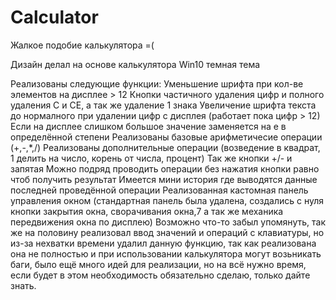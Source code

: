 # Calculator
Жалкое подобие калькулятора =(

Дизайн делал на основе калькулятора Win10 темная тема

Реализованы следующие функции:
Уменьшение шрифта при кол-ве элементов на дисплее > 12
Кнопки частичного удаления цифр и полного удаления С и CE, а так же удаление 1 знака 
Увеличение шрифта текста до нормалного при удалении цифр с дисплея (работает пока цифр > 12)
Если на дисплее слишком большое значение заменяется на е в определённой степени
Реализованы базовые арифметичесие операции (+,-,*,/)
Реализованы дополнительные операции (возведение в квадрат, 1 делить на число, корень от числа, процент)
Так же кнопки +/- и запятая 
Можно подряд проводить операции без нажатия кнопки равно чтоб получить результат
Имеется мини история где выводятся данные последней проведённой операции
Реализованная кастомная панель управления окном (стандартная панель была удалена, создались с нуля кнопки закрытия окна, сворачивания окна,7
                                                  а так же механика передвижения окна по дисплею)
Возможно что-то забыл упомянуть, так же на половину реализовал ввод значений и операций с клавиатуры, но из-за нехватки времени удалил данную функцию, так как реализована она не полностью
и при использовании калькулятора могут возьникать баги, было ещё много идей для реализации, но на всё нужно время, если будет в этом необходимость обязательно сделаю, только дайте знать.
